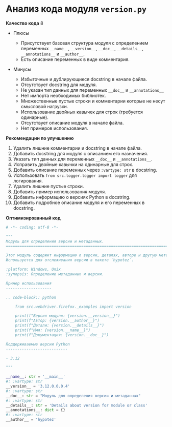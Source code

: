# Анализ кода модуля `version.py`

**Качество кода**
8
 -  Плюсы
    -  Присутствует базовая структура модуля с определением переменных `__name__`, `__version__`, `__doc__`, `__details__`, `__annotations__` и `__author__`.
    -  Есть описание переменных в виде комментария.

 -  Минусы
    -  Избыточные и дублирующиеся docstring в начале файла.
    -  Отсутствует docstring для модуля.
    -  Не указан тип данных для переменных `__doc__` и `__annotations__`
    -  Нет импорта необходимых библиотек.
    -  Множественные пустые строки и комментарии которые не несут смысловой нагрузки.
    -  Использование двойных кавычек для строк (требуется одинарные).
    -  Отсутствует описание модуля в начале файла.
    -  Нет примеров использования.

**Рекомендации по улучшению**

1.  Удалить лишние комментарии и docstring в начале файла.
2.  Добавить docstring для модуля с описанием его назначения.
3.  Указать тип данных для переменных `__doc__` и `__annotations__`.
4.  Исправить двойные кавычки на одинарные для строк.
5.  Добавить описание переменных через `:vartype: str` в docstring.
6.  Использовать `from src.logger.logger import logger` для логирования.
7.  Удалить лишние пустые строки.
8.  Добавить пример использования модуля.
9.  Добавить информацию о версиях Python в docstring.
10. Добавить подробное описание модуля и его переменных в docstring.

**Оптимизированный код**

```python
# -*- coding: utf-8 -*-

"""
Модуль для определения версии и метаданных.
=========================================================================================

Этот модуль содержит информацию о версии, деталях, авторе и другую метаинформацию.
Используется для отслеживания версии в пакете `hypotez`.

:platform: Windows, Unix
:synopsis: Определение метаданных и версии.

Пример использования
--------------------

.. code-block:: python

    from src.webdriver.firefox._examples import version

    print(f"Версия модуля: {version.__version__}")
    print(f"Автор: {version.__author__}")
    print(f"Детали: {version.__details__}")
    print(f"Имя: {version.__name__}")
    print(f"Документация: {version.__doc__}")

Поддерживаемые версии Python
---------------------------

- 3.12

"""

__name__: str = '__main__'
#: :vartype: str
__version__ = '3.12.0.0.0.4'
#: :vartype: str
__doc__: str = "Модуль для определения версии и метаданных"
#: :vartype: str
__details__: str = 'Details about version for module or class'
__annotations__: dict = {}
#: :vartype: str
__author__ = 'hypotez'
```
